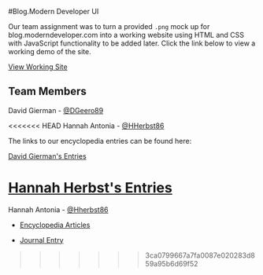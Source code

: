 #Blog.Modern Developer UI

Our team assignment was to turn a provided `.png` mock up for blog.moderndeveloper.com into a working website using HTML and CSS with JavaScript functionality to be added later. Click the link below to view a working demo of the site.

[View Working Site](https://dgeero89.github.io/blog.modern-developer-ui/)

## Team Members
David Gierman - [@DGeero89](https://github.com/DGeero89)

<<<<<<< HEAD
Hannah Antonia - [@HHerbst86](https://github.com/Hherbst86)

The links to our encyclopedia entries can be found here:

[David Gierman's Entries]()

[Hannah Herbst's Entries]()
=======
Hannah Antonia - [@Hherbst86](https://github.com/Hherbst86)

- [Encyclopedia Articles](https://github.com/moderndeveloper-students/coursework-hherbst86/blob/master/Course-06-Introduction-to-JavaScript-and-Modern-Web-Development/Introduction-to-CSS/encyclopedia-entries.MD)
    
- [Journal Entry](https://github.com/moderndeveloper-students/coursework-hherbst86/blob/master/Course-06-Introduction-to-JavaScript-and-Modern-Web-Development/Introduction-to-CSS/team-journal.md)
>>>>>>> 3ca0799667a7fa0087e020283d859a95b6d69f52
